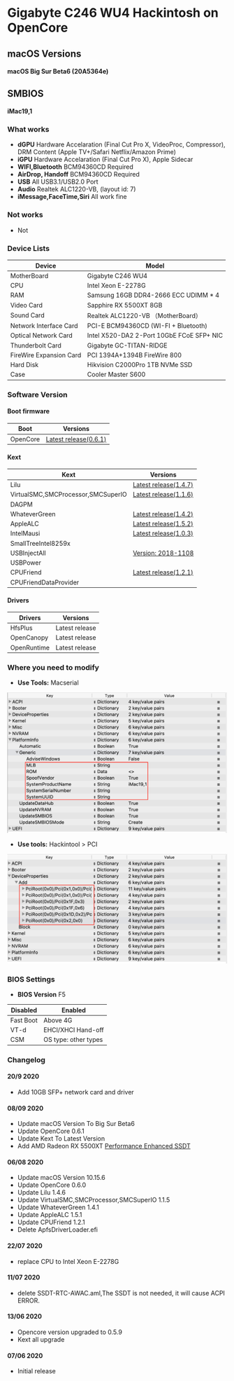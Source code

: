 # Gigabyte C246 WU4 Hackintosh on OpenCore

## macOS Versions
#### macOS Big Sur Beta6 (20A5364e)

## SMBIOS
#### iMac19,1

### What works
- **dGPU** Hardware Accelaration (Final Cut Pro X, VideoProc, Compressor), DRM Content (Apple TV+/Safari Netflix/Amazon Prime)
- **iGPU** Hardware Accelaration (Final Cut Pro X), Apple Sidecar
- **WIFI,Bluetooth** BCM94360CD Required
- **AirDrop, Handoff** BCM94360CD Required
- **USB** All USB3.1/USB2.0 Port
- **Audio** Realtek ALC1220-VB, (layout id: 7)
- **iMessage,FaceTime,Siri** All work fine

### Not works
- Not

### Device Lists
| Device | Model |
|----|----|
| MotherBoard | Gigabyte C246 WU4 |
| CPU | Intel Xeon E-2278G |
| RAM | Samsung 16GB DDR4-2666 ECC UDIMM * 4 |
| Video Card | Sapphire RX 5500XT 8GB |
| Sound Card | Realtek ALC1220-VB （MotherBoard）|
| Network Interface Card | PCI-E BCM94360CD (WI-FI + Bluetooth) |
| Optical Network Card | Intel X520-DA2 2-Port 10GbE FCoE SFP+ NIC |
| Thunderbolt Card | Gigabyte GC-TITAN-RIDGE |
| FireWire Expansion Card | PCI 1394A+1394B FireWire 800 |
| Hard Disk | Hikvision C2000Pro 1TB NVMe SSD |
| Case | Cooler Master S600 |

### Software Version
#### Boot firmware
| Boot  | Versions |
|----|----|
| OpenCore | [Latest release(0.6.1)](https://github.com/acidanthera/OpenCorePkg) |

#### Kext
| Kext | Versions |
|----|----|
| Lilu | [Latest release(1.4.7)](https://github.com/acidanthera/Lilu) |
| VirtualSMC,SMCProcessor,SMCSuperIO| [Latest release(1.1.6)](https://github.com/acidanthera/VirtualSMC) |
| DAGPM | |
| WhateverGreen | [Latest release(1.4.2)](https://github.com/acidanthera/WhateverGreen) |
| AppleALC | [Latest release(1.5.2)](https://github.com/acidanthera/AppleALC) |
| IntelMausi | [Latest release(1.0.3)](https://github.com/acidanthera/IntelMausi) |
| SmallTreeIntel8259x | |
| USBInjectAll | [Version: 2018-1108](https://bitbucket.org/RehabMan/os-x-usb-inject-all/downloads/?tab=downloads) |
| USBPower | |
| CPUFriend | [Latest release(1.2.1)](https://github.com/acidanthera/CPUFriend) |
| CPUFriendDataProvider | |

#### Drivers
| Drivers | Versions |
|----|----|
| HfsPlus | Latest release |
| OpenCanopy | Latest release |
| OpenRuntime | Latest release |


### Where you need to modify

- **Use Tools:** Macserial

![Where you need to modify](https://github.com/SeonMe/Gigabyte-C246-WU4-Hackintosh-OC/raw/master/Images/1.png)

- **Use tools:** Hackintool > PCI

![DeviceProperties_Edit](https://github.com/SeonMe/Gigabyte-C246-WU4-Hackintosh-OC/raw/master/Images/2.png)

### BIOS Settings
- **BIOS Version** F5

| Disabled | Enabled |
|----|----|
| Fast Boot | Above 4G |
| VT-d | EHCI/XHCI Hand-off |
| CSM | OS type: other types |
### Changelog

#### 20/9 2020
* Add 10GB SFP+ network card and driver

#### 08/09 2020
* Update macOS Version To Big Sur Beta6
* Update OpenCore 0.6.1
* Update Kext To Latest Version
* Add AMD Radeon RX 5500XT [Performance Enhanced SSDT](https://www.tonymacx86.com/threads/amd-radeon-performance-enhanced-ssdt.296555/)

#### 06/08 2020
* Update macOS Version 10.15.6
* Update OpenCore 0.6.0
* Update Lilu 1.4.6
* Update VirtualSMC,SMCProcessor,SMCSuperIO 1.1.5
* Update WhateverGreen 1.4.1
* Update AppleALC 1.5.1
* Update CPUFriend 1.2.1
* Delete ApfsDriverLoader.efi

#### 22/07 2020
* replace CPU to Intel Xeon E-2278G

#### 11/07 2020
* delete SSDT-RTC-AWAC.aml,The SSDT is not needed, it will cause ACPI ERROR.

#### 13/06 2020
* Opencore version upgraded to 0.5.9
* Kext all upgrade

#### 07/06 2020
* Initial release
